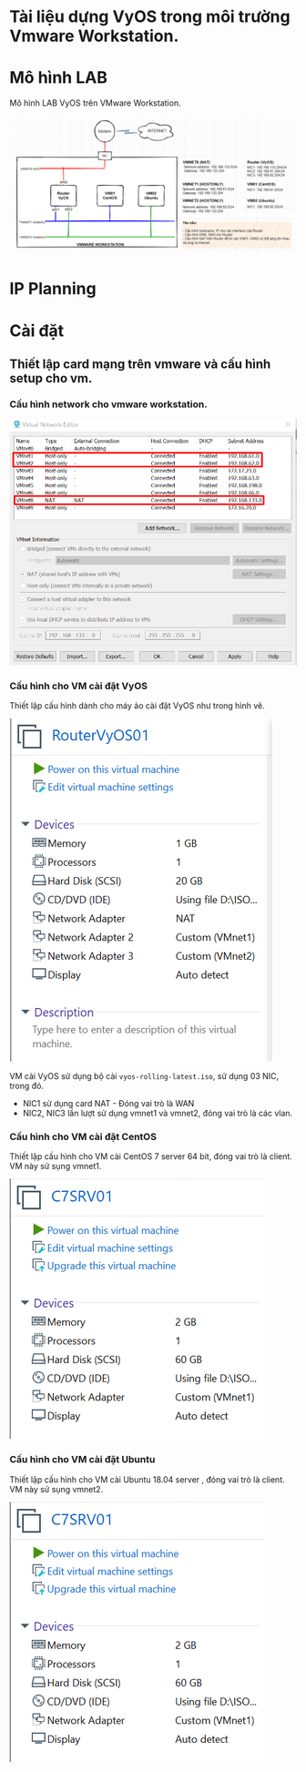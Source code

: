 # Tài liệu dựng VyOS trong môi trường Vmware Workstation.

# Mô hình LAB

Mô hình LAB VyOS trên VMware Workstation.

![LAB_VYOS](../images/LAB_VYOS.png)

# IP Planning

# Cài đặt 

## Thiết lập card mạng trên vmware và cấu hình setup cho vm.

### Cấu hình network cho vmware workstation.

![vyos1](../images/vyos1.png)

### Cấu hình cho VM cài đặt VyOS

Thiết lập cấu hình dành cho máy ảo cài đặt VyOS như trong hình vẽ.

![vyos2](../images/vyos2.png)

VM cài VyOS sử dụng bộ cài `vyos-rolling-latest.iso`, sử dụng 03 NIC, trong đó.
- NIC1 sử dụng card NAT - Đóng vai trò là WAN
- NIC2, NIC3 lần lượt sử dụng vmnet1 và vmnet2, đóng vai trò là các vlan.

### Cấu hình cho VM cài đặt CentOS

Thiết lập cấu hình cho VM cài CentOS 7 server 64 bit, đóng vai trò là client. VM này sử sụng vmnet1.

![vyos3](../images/vyos3.png)

### Cấu hình cho VM cài đặt Ubuntu

Thiết lập cấu hình cho VM cài Ubuntu 18.04 server , đóng vai trò là client. VM này sử sụng vmnet2.

![vyos4](../images/vyos3.png)



